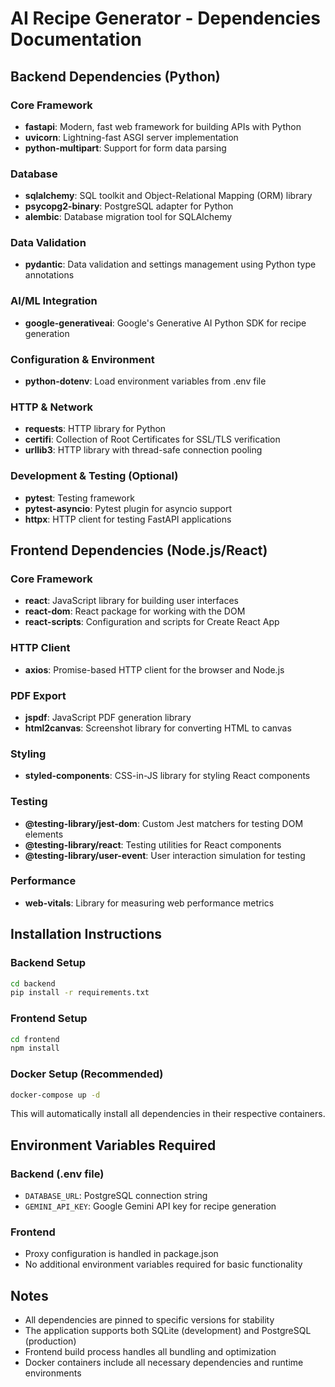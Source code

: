# AI Recipe Generator - Dependencies Documentation

## Backend Dependencies (Python)

### Core Framework
- **fastapi**: Modern, fast web framework for building APIs with Python
- **uvicorn**: Lightning-fast ASGI server implementation
- **python-multipart**: Support for form data parsing

### Database
- **sqlalchemy**: SQL toolkit and Object-Relational Mapping (ORM) library
- **psycopg2-binary**: PostgreSQL adapter for Python
- **alembic**: Database migration tool for SQLAlchemy

### Data Validation
- **pydantic**: Data validation and settings management using Python type annotations

### AI/ML Integration
- **google-generativeai**: Google's Generative AI Python SDK for recipe generation

### Configuration & Environment
- **python-dotenv**: Load environment variables from .env file

### HTTP & Network
- **requests**: HTTP library for Python
- **certifi**: Collection of Root Certificates for SSL/TLS verification
- **urllib3**: HTTP library with thread-safe connection pooling

### Development & Testing (Optional)
- **pytest**: Testing framework
- **pytest-asyncio**: Pytest plugin for asyncio support
- **httpx**: HTTP client for testing FastAPI applications

## Frontend Dependencies (Node.js/React)

### Core Framework
- **react**: JavaScript library for building user interfaces
- **react-dom**: React package for working with the DOM
- **react-scripts**: Configuration and scripts for Create React App

### HTTP Client
- **axios**: Promise-based HTTP client for the browser and Node.js

### PDF Export
- **jspdf**: JavaScript PDF generation library
- **html2canvas**: Screenshot library for converting HTML to canvas

### Styling
- **styled-components**: CSS-in-JS library for styling React components

### Testing
- **@testing-library/jest-dom**: Custom Jest matchers for testing DOM elements
- **@testing-library/react**: Testing utilities for React components
- **@testing-library/user-event**: User interaction simulation for testing

### Performance
- **web-vitals**: Library for measuring web performance metrics

## Installation Instructions

### Backend Setup
```bash
cd backend
pip install -r requirements.txt
```

### Frontend Setup
```bash
cd frontend
npm install
```

### Docker Setup (Recommended)
```bash
docker-compose up -d
```

This will automatically install all dependencies in their respective containers.

## Environment Variables Required

### Backend (.env file)
- `DATABASE_URL`: PostgreSQL connection string
- `GEMINI_API_KEY`: Google Gemini API key for recipe generation

### Frontend
- Proxy configuration is handled in package.json
- No additional environment variables required for basic functionality

## Notes

- All dependencies are pinned to specific versions for stability
- The application supports both SQLite (development) and PostgreSQL (production)
- Frontend build process handles all bundling and optimization
- Docker containers include all necessary dependencies and runtime environments
